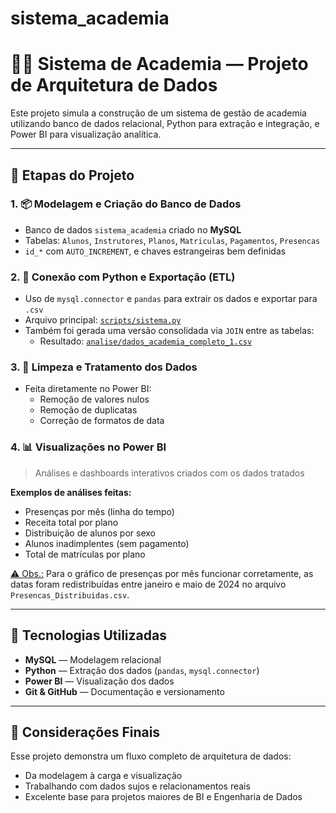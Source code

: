# sistema_academia
# 🏋️‍♀️ Sistema de Academia — Projeto de Arquitetura de Dados

Este projeto simula a construção de um sistema de gestão de academia utilizando banco de dados relacional, Python para extração e integração, e Power BI para visualização analítica.

---

## 📌 Etapas do Projeto

### 1. 📦 Modelagem e Criação do Banco de Dados
- Banco de dados `sistema_academia` criado no **MySQL**
- Tabelas: `Alunos`, `Instrutores`, `Planos`, `Matriculas`, `Pagamentos`, `Presencas`
- `id_*` com `AUTO_INCREMENT`, e chaves estrangeiras bem definidas

### 2. 🔗 Conexão com Python e Exportação (ETL)
- Uso de `mysql.connector` e `pandas` para extrair os dados e exportar para `.csv`
- Arquivo principal: [`scripts/sistema.py`](./scripts/sistema.py)
- Também foi gerada uma versão consolidada via `JOIN` entre as tabelas:
  - Resultado: [`analise/dados_academia_completo_1.csv`](.\analise\dados_academia_completo_1.csv)

### 3. 🧹 Limpeza e Tratamento dos Dados
- Feita diretamente no Power BI:
  - Remoção de valores nulos
  - Remoção de duplicatas
  - Correção de formatos de data

### 4. 📊 Visualizações no Power BI
> Análises e dashboards interativos criados com os dados tratados

**Exemplos de análises feitas:**
- Presenças por mês (linha do tempo)
- Receita total por plano
- Distribuição de alunos por sexo
- Alunos inadimplentes (sem pagamento)
- Total de matrículas por plano

<ins>⚠️ Obs.:</ins> Para o gráfico de presenças por mês funcionar corretamente, as datas foram redistribuídas entre janeiro e maio de 2024 no arquivo `Presencas_Distribuidas.csv`.

---

## 🧰 Tecnologias Utilizadas

- **MySQL** — Modelagem relacional
- **Python** — Extração dos dados (`pandas`, `mysql.connector`)
- **Power BI** — Visualização dos dados
- **Git & GitHub** — Documentação e versionamento

---

## 🧠 Considerações Finais

Esse projeto demonstra um fluxo completo de arquitetura de dados:
- Da modelagem à carga e visualização
- Trabalhando com dados sujos e relacionamentos reais
- Excelente base para projetos maiores de BI e Engenharia de Dados
